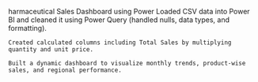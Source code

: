 harmaceutical Sales Dashboard using Power 
    Loaded CSV data into Power BI and cleaned it using Power Query (handled nulls, data types, and formatting).

    Created calculated columns including Total Sales by multiplying quantity and unit price.

    Built a dynamic dashboard to visualize monthly trends, product-wise sales, and regional performance.
